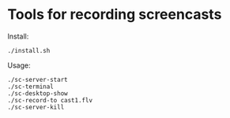Tools for recording screencasts
===============================

Install:

    ./install.sh

Usage:

    ./sc-server-start
    ./sc-terminal
    ./sc-desktop-show
    ./sc-record-to cast1.flv
    ./sc-server-kill
